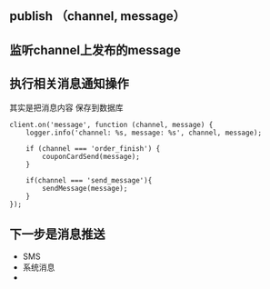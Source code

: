 ## publish （channel, message）

## 监听channel上发布的message

## 执行相关消息通知操作
其实是把消息内容 保存到数据库
```
client.on('message', function (channel, message) {
    logger.info('channel: %s, message: %s', channel, message);

    if (channel === 'order_finish') {
        couponCardSend(message);
    }

    if(channel === 'send_message'){
        sendMessage(message);
    }
});
```

## 下一步是消息推送
* SMS
* 系统消息
* 
